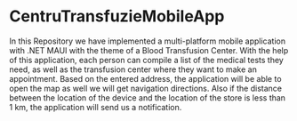 # CentruTransfuzieMobileApp
In this Repository we have implemented a multi-platform mobile application with .NET MAUI with the theme of a Blood Transfusion Center. With the help of this application, each person can compile a list of the medical tests they need, as well as the transfusion center where they want to make an appointment. Based on the entered address, the application will be able to open the map as well
we will get navigation directions. Also if the distance between the location of the device and
the location of the store is less than 1 km, the application will send us a notification.
